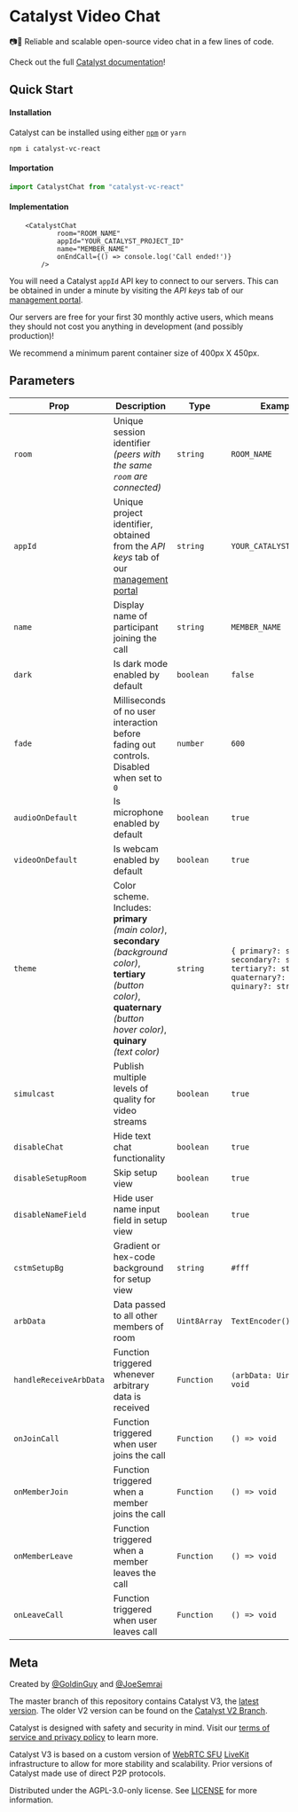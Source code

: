 # Catalyst Video Chat

📷💬 Reliable and scalable open-source video chat in a few lines of code.

Check out the full [Catalyst documentation](https://docs.catalyst.chat/docs-getting-started)!

## Quick Start

#### Installation
Catalyst can be installed using either [`npm`](https://www.npmjs.com/package/catalyst-vc-react) or `yarn`

```
npm i catalyst-vc-react
```

#### Importation

```typescript
import CatalystChat from "catalyst-vc-react"
```
#### Implementation

```tsx
	<CatalystChat
			room="ROOM_NAME"
			appId="YOUR_CATALYST_PROJECT_ID"
			name="MEMBER_NAME"
			onEndCall={() => console.log('Call ended!')}
		/>
```

You will need a Catalyst `appId` API key to connect to our servers. This can be obtained in under a minute by visiting the *API keys* tab of our [management portal](https://manage.catalyst.chat/). 

Our servers are free for your first 30 monthly active users, which means they should not cost you anything in development (and possibly production)!

We recommend a minimum parent container size of 400px X 450px.

## Parameters

| Prop        | Description                                                                                                 |  Type                             | Example Value                             | Required |
| ------------ | ------------------------------------------------------------------------------------------------------------------------------ | -------------------------------------- | -------------------------------------- | -------- |
| `room` | Unique session identifier _(peers with the same `room` are connected)_                                                                    |  `string` | `ROOM_NAME` |  Required      |
| `appId` | Unique project identifier, obtained from the *API keys* tab of our [management portal](https://manage.catalyst.chat/)                                                   |  `string` | `YOUR_CATALYST_PROJECT_ID` |  Required  |
| `name` | Display name of participant joining the call |  `string` | `MEMBER_NAME` |  Optional |
| `dark` | Is dark mode enabled by default                                                    |  `boolean` | `false` | Optional |
| `fade` | Milliseconds of no user interaction before fading out controls. Disabled when set to `0`                   |  `number` | `600` | Optional |
| `audioOnDefault` |Is microphone enabled by default                        |  `boolean` | `true` | Optional |
| `videoOnDefault` | Is webcam enabled by default               |  `boolean` | `true` | Optional |
| `theme` | Color scheme. Includes: **primary** _(main color)_, **secondary** _(background color)_, **tertiary** _(button color)_, **quaternary** _(button hover color)_, **quinary** _(text color)_            |  `string` | `{ primary?: string; secondary?: string; tertiary?: string; quaternary?: string; quinary?: string; }` | `default` | Optional |
| `simulcast` | Publish multiple levels of quality for video streams              |  `boolean` | `true` | Optional |
| `disableChat` | Hide text chat functionality              |  `boolean` | `true` | Optional |
| `disableSetupRoom` | Skip setup view       |  `boolean` | `true` | Optional |
| `disableNameField` | Hide user name input field in setup view     |  `boolean` | `true` | Optional |
| `cstmSetupBg` | Gradient or hex-code background for setup view      |  `string` | `#fff` | Optional |
| `arbData` | Data passed to all other members of room  |  `Uint8Array` | `TextEncoder().encode('str')` | Optional |
| `handleReceiveArbData` | Function triggered whenever arbitrary data is received    |  `Function` | `(arbData: Uint8Array) => void` | Optional |
| `onJoinCall` | Function triggered when user joins the call  |  `Function` | `() => void` | Optional |
| `onMemberJoin` | Function triggered when a member joins the call     |  `Function` | `() => void` | Optional |
| `onMemberLeave` | Function triggered when a member leaves the call       |  `Function` | `() => void` | Optional |
| `onLeaveCall` | Function triggered when user leaves call       |  `Function` | `() => void` | Optional |

## Meta

Created by [@GoldinGuy](https://github.com/GoldinGuy) and [@JoeSemrai](https://github.com/JosephSemrai)

The master branch of this repository contains Catalyst V3, the [latest version](https://www.npmjs.com/package/catalyst-vc-react). The older V2 version can be found on the [Catalyst V2 Branch](https://github.com/Catalyst-Video/catalyst-react/tree/CatalystV2). 

Catalyst is designed with safety and security in mind. Visit our [terms of service and privacy policy](https://catalyst.chat/tos.html) to learn more.

Catalyst V3 is based on a custom version of [WebRTC SFU](https://github.com/pion/ion-sfu) [LiveKit](https://github.com/Catalyst-Video/catalyst-client) infrastructure to allow for more stability and scalability. Prior versions of Catalyst made use of direct P2P protocols.

Distributed under the AGPL-3.0-only license. See [LICENSE](https://github.com/Catalyst-Video/catalyst-react/blob/master/LICENSE) for more information.